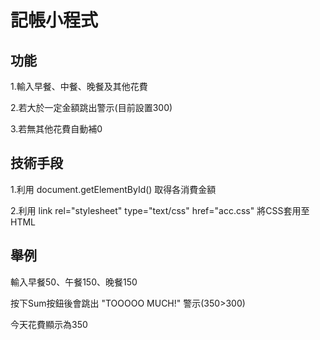# 記帳小程式

## 功能

1.輸入早餐、中餐、晚餐及其他花費

2.若大於一定金額跳出警示(目前設置300)

3.若無其他花費自動補0

## 技術手段

1.利用 document.getElementById() 取得各消費金額

2.利用 link rel="stylesheet" type="text/css" href="acc.css" 將CSS套用至HTML

## 舉例

輸入早餐50、午餐150、晚餐150

按下Sum按鈕後會跳出 "TOOOOO MUCH!" 警示(350>300)

今天花費顯示為350
